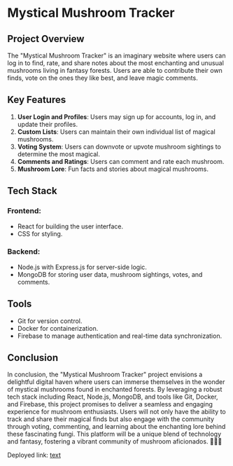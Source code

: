 # Mystical Mushroom Tracker

## Project Overview
The "Mystical Mushroom Tracker" is an imaginary website where users can log in to find, rate, and share notes about the most enchanting and unusual mushrooms living in fantasy forests. Users are able to contribute their own finds, vote on the ones they like best, and leave magic comments.

## Key Features
1. **User Login and Profiles**: Users may sign up for accounts, log in, and update their profiles.
2. **Custom Lists**: Users can maintain their own individual list of magical mushrooms.
3. **Voting System**: Users can downvote or upvote mushroom sightings to determine the most magical.
4. **Comments and Ratings**: Users can comment and rate each mushroom.
5. **Mushroom Lore**: Fun facts and stories about magical mushrooms.

## Tech Stack
### Frontend:
- React for building the user interface.
- CSS for styling.

### Backend:
- Node.js with Express.js for server-side logic.
- MongoDB for storing user data, mushroom sightings, votes, and comments.

## Tools
- Git for version control.
- Docker for containerization.
- Firebase to manage authentication and real-time data synchronization.

## Conclusion
In conclusion, the "Mystical Mushroom Tracker" project envisions a delightful digital haven where users can immerse themselves in the wonder of mystical mushrooms found in enchanted forests. By leveraging a robust tech stack including React, Node.js, MongoDB, and tools like Git, Docker, and Firebase, this project promises to deliver a seamless and engaging experience for mushroom enthusiasts. Users will not only have the ability to track and share their magical finds but also engage with the community through voting, commenting, and learning about the enchanting lore behind these fascinating fungi. This platform will be a unique blend of technology and fantasy, fostering a vibrant community of mushroom aficionados. 🌟🍄✨

Deployed link:
[text](https://drive.google.com/file/d/1BgnSOvp_qwo3oaHE5anUPTsbLVEXURYl/view?usp=sharing)
